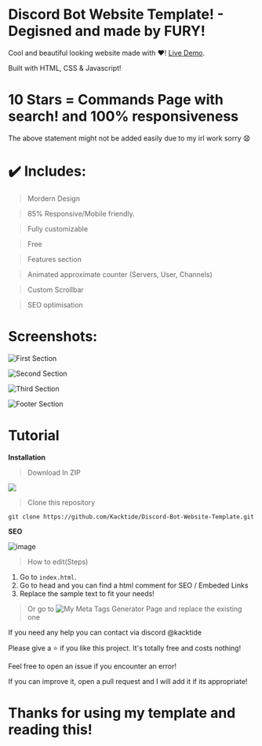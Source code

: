 # Discord Bot Website Template! - Degisned and made by FURY!

 Cool and beautiful looking website made with ❤️! [Live Demo](https://kacktide.github.io/Discord-Bot-Website-Template/).
 
Built with HTML, CSS & Javascript!


# 10 Stars = Commands Page with search! and 100% responsiveness
The above statement might not be added easily due to my irl work sorry 😧

# ✔️ Includes:
> Mordern Design

> 85% Responsive/Mobile friendly. 

> Fully customizable

> Free

> Features section

> Animated approximate counter (Servers, User, Channels)

> Custom Scrollbar

> SEO optimisation
# Screenshots:

![First Section](https://cdn.discordapp.com/attachments/802859558925893672/862250268846456832/wweb1.PNG)

![Second Section](https://cdn.discordapp.com/attachments/802859558925893672/862250340367859722/feature.PNG)

![Third Section](https://cdn.discordapp.com/attachments/802859558925893672/862250727001554944/channels.PNG)

![Footer Section](https://cdn.discordapp.com/attachments/802859558925893672/862250790433325056/asdasdasdasdasdadasdadsa.PNG)

# Tutorial

**Installation**



> Download In ZIP




 
 
 
 
![](https://cdn.discordapp.com/attachments/802859558925893672/862294331237597184/unknown.png)









> Clone this repository



``` 
git clone https://github.com/Kacktide/Discord-Bot-Website-Template.git
```







 **SEO**
 
![image](https://github.com/Kacktide/Discord-Bot-Website-Template/assets/70317531/a04489c7-a918-4aa0-8a50-95356a45a466)

 > How to edit(Steps)
  1. Go to `index.html`.
  2. Go to head and you can find a html comment for SEO / Embeded Links
  3. Replace the sample text to fit your needs!
> Or go to ![My Meta Tags Generator Page](https://kacktide.github.io/meta-tags-generator/) and replace the existing one 


If you need any help you can contact via discord @kacktide


Please give a ⭐ if you like this project. It's totally free and costs nothing!


Feel free to open an issue if you encounter an error!

If you can improve it, open a pull request and I will add it if its appropriate!


# Thanks for using my template and reading this! 
